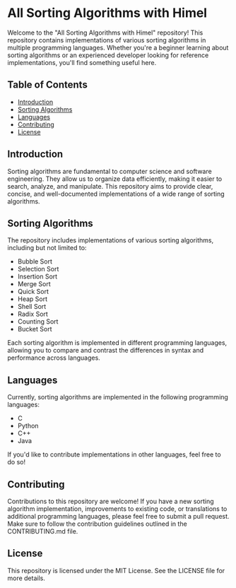 # All Sorting Algorithms with Himel

Welcome to the "All Sorting Algorithms with Himel" repository! This repository contains implementations of various sorting algorithms in multiple programming languages. Whether you're a beginner learning about sorting algorithms or an experienced developer looking for reference implementations, you'll find something useful here.

## Table of Contents

- [Introduction](#introduction)
- [Sorting Algorithms](#sorting-algorithms)
- [Languages](#languages)
- [Contributing](#contributing)
- [License](#license)

## Introduction

Sorting algorithms are fundamental to computer science and software engineering. They allow us to organize data efficiently, making it easier to search, analyze, and manipulate. This repository aims to provide clear, concise, and well-documented implementations of a wide range of sorting algorithms.

## Sorting Algorithms

The repository includes implementations of various sorting algorithms, including but not limited to:

- Bubble Sort
- Selection Sort
- Insertion Sort
- Merge Sort
- Quick Sort
- Heap Sort
- Shell Sort
- Radix Sort
- Counting Sort
- Bucket Sort

Each sorting algorithm is implemented in different programming languages, allowing you to compare and contrast the differences in syntax and performance across languages.

## Languages

Currently, sorting algorithms are implemented in the following programming languages:
- C
- Python
- C++
- Java

If you'd like to contribute implementations in other languages, feel free to do so!

## Contributing

Contributions to this repository are welcome! If you have a new sorting algorithm implementation, improvements to existing code, or translations to additional programming languages, please feel free to submit a pull request. Make sure to follow the contribution guidelines outlined in the CONTRIBUTING.md file.

## License

This repository is licensed under the MIT License. See the LICENSE file for more details.

